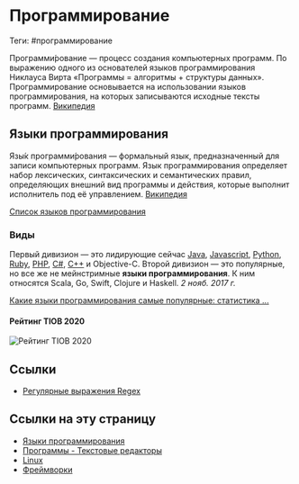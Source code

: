 # Программирование

Теги: #программирование

Программи́рование — процесс создания компьютерных программ. По выражению одного из основателей языков программирования Никлауса Вирта «Программы = алгоритмы + структуры данных». Программирование основывается на использовании языков программирования, на которых записываются исходные тексты программ. [Википедия](https://ru.wikipedia.org/wiki/%D0%9F%D1%80%D0%BE%D0%B3%D1%80%D0%B0%D0%BC%D0%BC%D0%B8%D1%80%D0%BE%D0%B2%D0%B0%D0%BD%D0%B8%D0%B5)

## Языки программирования

Язы́к программи́рования — формальный язык, предназначенный для записи компьютерных программ. Язык программирования определяет набор лексических, синтаксических и семантических правил, определяющих внешний вид программы и действия, которые выполнит исполнитель под её управлением. [Википедия](https://ru.wikipedia.org/wiki/%D0%AF%D0%B7%D1%8B%D0%BA_%D0%BF%D1%80%D0%BE%D0%B3%D1%80%D0%B0%D0%BC%D0%BC%D0%B8%D1%80%D0%BE%D0%B2%D0%B0%D0%BD%D0%B8%D1%8F)

[Список языков программирования](%D0%AF%D0%B7%D1%8B%D0%BA%D0%B8%20%D0%BF%D1%80%D0%BE%D0%B3%D1%80%D0%B0%D0%BC%D0%BC%D0%B8%D1%80%D0%BE%D0%B2%D0%B0%D0%BD%D0%B8%D1%8F.md)

### Виды

Первый дивизион — это лидирующие сейчас [Java](Java.md), [Javascript](Javascript.md), [Python](Python.md), [Ruby](Ruby.md), [PHP](PHP.md), [C#](Csharp.md), [C++](C++.md) и Objective-C. Второй дивизион — это популярные, но все же не мейнстримные **языки программирования**. К ним относятся Scala, Go, Swift, Clojure и Haskell. *2 нояб. 2017 г.*

[Какие языки программирования самые популярные: статистика ...](https://m.habr.com/ru/company/it-grad/blog/341486/)

#### Рейтинг TIOB 2020

![Рейтинг TIOB 2020](https://s0.rbk.ru/v6_top_pics/resized/945xH/media/img/0/23/756124545437230.png)

## Ссылки

* [Регулярные выражения Regex](%D0%A0%D0%B5%D0%B3%D1%83%D0%BB%D1%8F%D1%80%D0%BD%D1%8B%D0%B5%20%D0%B2%D1%8B%D1%80%D0%B0%D0%B6%D0%B5%D0%BD%D0%B8%D1%8F%20Regex.md)

## Ссылки на эту страницу

* [Языки программирования](%D0%AF%D0%B7%D1%8B%D0%BA%D0%B8%20%D0%BF%D1%80%D0%BE%D0%B3%D1%80%D0%B0%D0%BC%D0%BC%D0%B8%D1%80%D0%BE%D0%B2%D0%B0%D0%BD%D0%B8%D1%8F.md)
* [Программы - Текстовые редакторы](%D0%9F%D1%80%D0%BE%D0%B3%D1%80%D0%B0%D0%BC%D0%BC%D1%8B%20-%20%D0%A2%D0%B5%D0%BA%D1%81%D1%82%D0%BE%D0%B2%D1%8B%D0%B5%20%D1%80%D0%B5%D0%B4%D0%B0%D0%BA%D1%82%D0%BE%D1%80%D1%8B.md)
* [Linux](Linux.md)
* [Фреймворки](%D0%A4%D1%80%D0%B5%D0%B9%D0%BC%D0%B2%D0%BE%D1%80%D0%BA.md)

